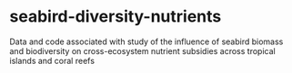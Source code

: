 # seabird-diversity-nutrients
Data and code associated with study of the influence of seabird biomass and biodiversity on cross-ecosystem nutrient subsidies across tropical islands and coral reefs
